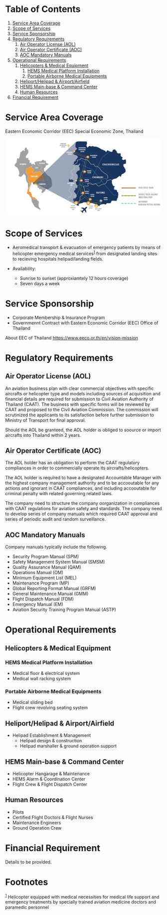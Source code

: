 
# Table of Contents

1.  [Service Area Coverage](#org96e3d55)
2.  [Scope of Services](#org963b6ca)
3.  [Service Sponsorship](#orgb3d59e1)
4.  [Regulatory Requirements](#org4a00021)
    1.  [Air Operator License (AOL)](#org7ab68ed)
    2.  [Air Operator Certificate (AOC)](#org81eb644)
    3.  [AOC Mandatory Manuals](#org33f05a1)
5.  [Operational Requirements](#org6e61bfb)
    1.  [Helicopters & Medical Equipment](#orga1b8004)
        1.  [HEMS Medical Platform Installation](#orgae560ba)
        2.  [Portable Airborne Medical Equipments](#orga4c17a3)
    2.  [Heliport/Helipad & Airport/Airfield](#orgfdb33f0)
    3.  [HEMS Main-base & Command Center](#orgfd37af0)
    4.  [Human Resources](#org46b2580)
6.  [Financial Requirement](#org233a247)



<a id="org96e3d55"></a>

# Service Area Coverage

Eastern Economic Corridor (EEC) Special Economic Zone, Thailand

![img](./eec_photo1.jpg)


<a id="org963b6ca"></a>

# Scope of Services

-   Aeromedical transport & evacuation of emergency patients by means of helicopter emergency medical services<sup><a id="fnr.1" class="footref" href="#fn.1">1</a></sup> from designated landing sites to recieving hospitals helipad/landing fields.

-   Availability:
    -   Sunrise to sunset (approxiamtely 12 hours coverage)
    -   Seven days a week


<a id="orgb3d59e1"></a>

# Service Sponsorship

-   Corporate Membership & Insurance Program
-   Governmennt Contract with Eastern Economic Corridor (EEC) Office of Thailand

About EEC of Thailand 
<https://www.eeco.or.th/en/vision-mission> 


<a id="org4a00021"></a>

# Regulatory Requirements


<a id="org7ab68ed"></a>

## Air Operator License (AOL)

An aviation business plan with clear commercial objectives with specific aircrafts or helicopter type and models including sources of acquisition and financial details are required for submission to Civil Aviation Authority of Thailand (CAAT). The business with specific forms will be reviewed by CAAT and proposed to the Civil Aviation Commission. The commission will scrutinized the applicants to its satisfaction before further submission to Ministry of Transport for final approval.

Should the AOL be granteed, the AOL holder is obliged to soource or import aircrafts into Thailand within 2 years.


<a id="org81eb644"></a>

## Air Operator Certificate (AOC)

The AOL holder has an obligation to perform the CAAT regulatory compliances in order to commercially operate its aircrafts/helicopters.

The AOL holder is required to have a designated Accountable Manager with the highest company management authority and to be accooutable for any actions and ignorant in CAAT compliances, and including accooutable for criminal penalty with related governing related laws.

The company need to structure the company oorganization in compliances with CAAT regulations for aviation safety and standards. The company need to develop series of company manuals which required CAAT approval and series of periodic audit and random surveillance.


<a id="org33f05a1"></a>

## AOC Mandatory Manuals

Company manuals typically include the following.

-   Security Program Manual (SPM)
-   Safety Management System Manual (SMSM)
-   Quality Assurance Manual (QAM)
-   Operations Manual (OM)
-   Minimum Equipment List (MEL)
-   Maintenance Program (MP)
-   Global Reporting Format Manual (GRFM)
-   General Maintenance Manual (GMM)
-   Flight Dispatch Manual (FDM)
-   Emergency Manual (EM)
-   Aviation Security Training Program Manual (ASTP)


<a id="org6e61bfb"></a>

# Operational Requirements


<a id="orga1b8004"></a>

## Helicopters & Medical Equipment


<a id="orgae560ba"></a>

### HEMS Medical Platform Installation

-   Medical floor & electrical system
-   Medical wall racking system


<a id="orga4c17a3"></a>

### Portable Airborne Medical Equipments

-   Medical sliding bed
-   Flight crew revolving seating system


<a id="orgfdb33f0"></a>

## Heliport/Helipad & Airport/Airfield

-   Helipad Establishment & Management
    -   Helipad design & construction
    -   Helipad marshaller & ground operation support


<a id="orgfd37af0"></a>

## HEMS Main-base & Command Center

-   Helicopter Hangarage & Maintenance
-   HEMS Alarm & Coordination Center
-   Flight Crew & Flight Dispatch Center


<a id="org46b2580"></a>

## Human Resources

-   Pilots
-   Certified Flight Doctors & Flight Nurses
-   Maintenance Engineers
-   Ground Operation Crew


<a id="org233a247"></a>

# Financial Requirement

Details to be provided.


# Footnotes

<sup><a id="fn.1" href="#fnr.1">1</a></sup> Helicopter equipped with medical necessities for medical life support and emergency treatments by specially trained aviation medicine doctors and paramedic personnel
